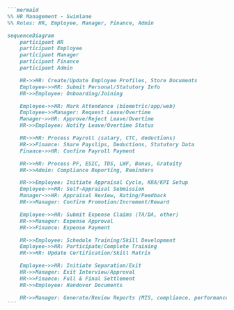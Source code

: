 ````markdown
```mermaid
%% HR Management - Swimlane
%% Roles: HR, Employee, Manager, Finance, Admin

sequenceDiagram
    participant HR
    participant Employee
    participant Manager
    participant Finance
    participant Admin

    HR->>HR: Create/Update Employee Profiles, Store Documents
    Employee->>HR: Submit Personal/Statutory Info
    HR->>Employee: Onboarding/Joining

    Employee->>HR: Mark Attendance (biometric/app/web)
    Employee->>Manager: Request Leave/Overtime
    Manager->>HR: Approve/Reject Leave/Overtime
    HR->>Employee: Notify Leave/Overtime Status

    HR->>HR: Process Payroll (salary, CTC, deductions)
    HR->>Finance: Share Payslips, Deductions, Statutory Data
    Finance->>HR: Confirm Payroll Payment

    HR->>HR: Process PF, ESIC, TDS, LWF, Bonus, Gratuity
    HR->>Admin: Compliance Reporting, Reminders

    HR->>Employee: Initiate Appraisal Cycle, KRA/KPI Setup
    Employee->>HR: Self-Appraisal Submission
    Manager->>HR: Appraisal Review, Rating/Feedback
    HR->>Manager: Confirm Promotion/Increment/Reward

    Employee->>HR: Submit Expense Claims (TA/DA, other)
    HR->>Manager: Expense Approval
    HR->>Finance: Expense Payment

    HR->>Employee: Schedule Training/Skill Development
    Employee->>HR: Participate/Complete Training
    HR->>HR: Update Certification/Skill Matrix

    Employee->>HR: Initiate Separation/Exit
    HR->>Manager: Exit Interview/Approval
    HR->>Finance: Full & Final Settlement
    HR->>Employee: Handover Documents

    HR->>Manager: Generate/Review Reports (MIS, compliance, performance)
```
````
